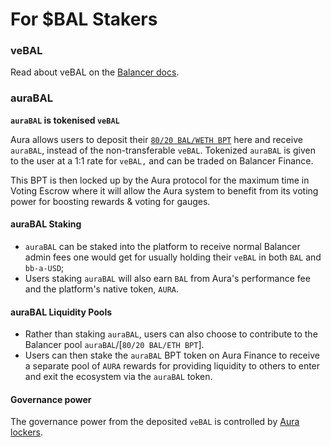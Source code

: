 # For $BAL Stakers

### veBAL

Read about veBAL on the [Balancer docs](https://docs.balancer.fi/concepts/governance/veBAL/).

### auraBAL

**`auraBAL` is tokenised `veBAL`**

Aura allows users to deposit their [`80/20 BAL/WETH BPT`](https://app.balancer.fi/#/pool/0x5c6ee304399dbdb9c8ef030ab642b10820db8f56000200000000000000000014) here and receive `auraBAL`, instead of the non-transferable `veBAL`. Tokenized `auraBAL` is given to the user at a 1:1 rate for `veBAL,` and can be traded on Balancer Finance.

This BPT is then locked up by the Aura protocol for the maximum time in Voting Escrow where it will allow the Aura system to benefit from its voting power for boosting rewards & voting for gauges.

#### auraBAL Staking

* `auraBAL` can be staked into the platform to receive normal Balancer admin fees one would get for usually holding their `veBAL` in both `BAL` and `bb-a-USD`;
* Users staking `auraBAL` will also earn `BAL` from Aura's performance fee and the platform's native token, `AURA`.

#### auraBAL Liquidity Pools

* Rather than staking `auraBAL`, users can also choose to contribute to the Balancer pool `auraBAL`/\[`80/20 BAL/ETH BPT`].
* Users can then stake the `auraBAL` BPT token on Aura Finance to receive a separate pool of `AURA` rewards for providing liquidity to others to enter and exit the ecosystem via the `auraBAL` token.

#### Governance power

The governance power from the deposited `veBAL` is controlled by [Aura lockers](for-usdaura-lockers.md).

